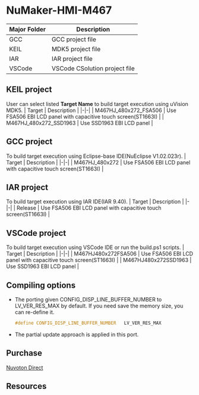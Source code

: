 # **NuMaker-HMI-M467**

| Major Folder | Description |
|-|-|
| GCC | GCC project file |
| KEIL | MDK5 project file |
| IAR | IAR project file |
| VSCode | VSCode CSolution project file |

## **KEIL project**

User can select listed **Target Name** to build target execution using uVision MDK5.
| Target | Description |
|-|-|
| M467HJ_480x272_FSA506 | Use FSA506 EBI LCD panel with capacitive touch screen(ST1663I) |
| M467HJ_480x272_SSD1963 | Use SSD1963 EBI LCD panel |

## **GCC project**

To build target execution using Eclipse-base IDE(NuEclipse V1.02.023r).
| Target | Description |
|-|-|
| M467HJ_480x272 | Use FSA506 EBI LCD panel with capacitive touch screen(ST1663I) |

## **IAR project**

To build target execution using IAR IDE(IAR 9.40).
| Target | Description |
|-|-|
| Release | Use FSA506 EBI LCD panel with capacitive touch screen(ST1663I) |

## **VSCode project**

To build target execution using VSCode IDE or run the build.ps1 scripts.
| Target | Description |
|-|-|
| M467HJ480x272FSA506 | Use FSA506 EBI LCD panel with capacitive touch screen(ST1663I) |
| M467HJ480x272SSD1963 | Use SSD1963 EBI LCD panel |

## **Compiling options**

- The porting given CONFIG_DISP_LINE_BUFFER_NUMBER to LV_VER_RES_MAX by default. If you need save the memory size, you can re-define it.

  ```c
  #define CONFIG_DISP_LINE_BUFFER_NUMBER   LV_VER_RES_MAX
  ```

- The partial update approach is applied in this port.

## **Purchase**

[Nuvoton Direct](https://direct.nuvoton.com/tw/numaker-hmi-m467)

## **Resources**
